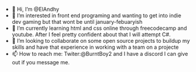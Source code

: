 - 👋 Hi, I’m @ElAndhy
- 👀 I’m interested in front end programing and wanting to get into indie dev gaming but that wont be until january-febuaryish
- 🌱 I’m currently learning html and css online through freecodecamp and youtube. After I feel pretty confident about that I will attempt C#.
- 💞️ I’m looking to collaborate on some open source projects to buildup my skills and have that experience in working with a team on a projecte
- 📫 How to reach me: Twiter:@BurntBoy2 and I have a discord I can give out if you message me.

<!---
ElAndhy/ElAndhy is a ✨ special ✨ repository because its `README.md` (this file) appears on your GitHub profile.
You can click the Preview link to take a look at your changes.
--->
